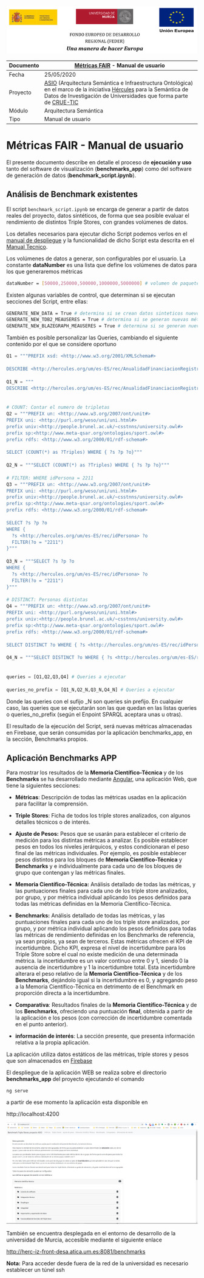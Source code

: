 ![](./images/logos_feder.png)

| Documento | [Métricas FAIR](README.md) - Manual de usuario               |
| --------- | ------------------------------------------------------------ |
| Fecha     | 25/05/2020                                                   |
| Proyecto  | [ASIO](https://www.um.es/web/hercules/proyectos/asio) (Arquitectura Semántica e Infraestructura Ontológica) en el marco de la iniciativa [Hércules](https://www.um.es/web/hercules/) para la Semántica de Datos de Investigación de Universidades que forma parte de [CRUE-TIC](http://www.crue.org/SitePages/ProyectoHercules.aspx) |
| Módulo    | Arquitectura Semántica                                       |
| Tipo      | Manual de usuario                                            |

# Métricas FAIR - Manual de usuario

El presente documento describe en detalle el proceso de **ejecución y uso** tanto del software de visualización (**benchmarks_app**) como del software de generación de datos (**benchmark_script.ipynb**).

## Análisis de  Benchmark existentes

El script `benchmark_script.ipynb` se encarga de generar a partir de datos reales del proyecto, datos sintéticos, de forma que sea posible evaluar el rendimiento de distintos Triple Stores, con grandes volúmenes de datos.

Los detalles necesarios para ejecutar dicho Script podemos verlos en el [manual de despliegue](manual_despliegue.md) y la funcionalidad de dicho Script esta descrita en el [Manual Tecnico](manual_tecnico.md).

Los volúmenes de datos a generar, son configurables por el usuario. La constante **dataNumber** es una lista que define los volúmenes de datos para los que generaremos métricas

```bash
dataNumber = [50000,250000,500000,1000000,5000000] # volumen de paquetes de datos
```

Existen algunas variables de control, que determinan si se ejecutan secciones del Script, entre ellas:

```bash
GENERATE_NEW_DATA = True # determina si se crean datos sinteticos nuevos o se usan los existentes 
GENERATE_NEW_TDB2_MEAUSERES = True # determina si se generan nuevas métricas para TDB
GENERATE_NEW_BLAZEGRAPH_MEAUSERES = True # determina si se generan nuevas métricas para BlazeGraph
```

También es posible personalizar las Queries, cambiando el siguiente contenido por el que se considere oportuno



```python
Q1 = """PREFIX xsd: <http://www.w3.org/2001/XMLSchema#>

DESCRIBE <http://hercules.org/um/es-ES/rec/AnualidadFinanciacionRegistroAyudaDefinitiva/e73fc9ee-382e-4a83-b9d5-58d3c45c5d81>"""

Q1_N = """
DESCRIBE <http://hercules.org/um/es-ES/rec/AnualidadFinanciacionRegistroAyudaDefinitiva/e73fc9ee-382e-4a83-b9d5-58d3c45c5d81>"""


# COUNT: Contar el numero de tripletas
Q2 = """PREFIX un: <http://www.w3.org/2007/ont/unit#>
PREFIX uni: <http://purl.org/weso/uni/uni.html#>
prefix univ:<http://people.brunel.ac.uk/~csstnns/university.owl#>
prefix sp:<http://www.meta-qsar.org/ontologies/sport.owl#>
prefix rdfs: <http://www.w3.org/2000/01/rdf-schema#>

SELECT (COUNT(*) as ?Triples) WHERE { ?s ?p ?o}"""

Q2_N = """SELECT (COUNT(*) as ?Triples) WHERE { ?s ?p ?o}"""

# FILTER: WHERE idPersona = 2211
Q3 = """PREFIX un: <http://www.w3.org/2007/ont/unit#>
PREFIX uni: <http://purl.org/weso/uni/uni.html#>
prefix univ:<http://people.brunel.ac.uk/~csstnns/university.owl#>
prefix sp:<http://www.meta-qsar.org/ontologies/sport.owl#>
prefix rdfs: <http://www.w3.org/2000/01/rdf-schema#>

SELECT ?s ?p ?o
WHERE {
  ?s <http://hercules.org/um/es-ES/rec/idPersona> ?o
  FILTER(?o = "2211")
}"""

Q3_N = """SELECT ?s ?p ?o
WHERE {
  ?s <http://hercules.org/um/es-ES/rec/idPersona> ?o
  FILTER(?o = "2211")
}"""

# DISTINCT: Personas distintas
Q4 = """PREFIX un: <http://www.w3.org/2007/ont/unit#>
PREFIX uni: <http://purl.org/weso/uni/uni.html#>
prefix univ:<http://people.brunel.ac.uk/~csstnns/university.owl#>
prefix sp:<http://www.meta-qsar.org/ontologies/sport.owl#>
prefix rdfs: <http://www.w3.org/2000/01/rdf-schema#>

SELECT DISTINCT ?o WHERE { ?s <http://hercules.org/um/es-ES/rec/idPersona> ?o }"""

Q4_N = """SELECT DISTINCT ?o WHERE { ?s <http://hercules.org/um/es-ES/rec/idPersona> ?o }"""


queries = [Q1,Q2,Q3,Q4] # Queries a ejecutar

queries_no_prefix = [Q1_N,Q2_N,Q3_N,Q4_N] # Queries a ejecutar
```

Donde las queries con el sufijo _N son queries sin prefijo. En cualquier caso, las queries que se ejecutarán son las que quedan en las listas queries o queries_no_prefix (según el Enpoint SPARQL aceptara unas u otras).

El resultado de la ejecución del Script, será nuevas métricas almacenadas en Firebase, que serán consumidas por la aplicación benchmarks_app, en la sección, Benchmarks propios. 

## Aplicación Benchmarks APP

Para mostrar los resultados de la **Memoria Científico-Técnica** y de los **Benchmarks** se ha desarrollado mediante [Angular](https://angular.io/), una aplicación Web, que tiene la siguientes secciones:

- **Métricas**: Descripción de todas las  métricas usadas en la aplicación para facilitar la comprensión.
- **Triple Stores**: Ficha de todos los triple stores analizados, con algunos detalles técnicos o de interés.
- **Ajuste de Pesos:** Pesos que se usarán para establecer el criterio de medición para los distintas métricas a analizar. Es posible establecer pesos en todos los niveles jerárquicos, y estos condicionaran el peso final de las métricas individuales. Por ejemplo, es posible establecer pesos distintos para los bloques de **Memoria Científico-Técnica** y  **Benchmarks** y e individualmente para cada uno de los bloques de grupo que contengan y las métricas finales.
- **Memoria Científico-Técnica:** Análisis detallado de todas las métricas, y las puntuaciones finales para cada uno de los triple store analizados, por grupo, y por métrica individual aplicando los pesos definidos para todas las métricas definidas en la Memoria Científico-Técnica. 
- **Benchmarks:** Análisis detallado de todas las métricas, y las puntuaciones finales para cada uno de los triple store analizados, por grupo, y por métrica individual aplicando los pesos definidos para todas las métricas de rendimiento definidas en los Benchmarks de referencia, ya sean propios, ya sean de terceros. Estas métricas ofrecen el KPI de incertidumbre. Dicho KPI, expresa el nivel de incertidumbre para los Triple Store sobre el cual no existe medición de una determinada métrica. la incertidumbre es un valor continuo entre 0 y 1, siendo 0 la ausencia de incertidumbre y 1 la incertidumbre total.  Esta incertidumbre alterara el peso relativo de la  **Memoria Científico-Técnica** y de los **Benchmarks**, dejándolo igual si la incertidumbre es 0, y agregando peso a la Memoria Científico-Técnica en detrimento de el Benchmark en proporción directa a la incertidumbre. 
- **Comparativa**: Resultados finales de la **Memoria Científico-Técnica** y de los **Benchmarks**, ofreciendo una puntuación **final**, obtenida a partir de la aplicación e los pesos (con corrección de incertidumbre comentada en el punto anterior).

- **información de interés**: La sección presente, que presenta información relativa a la propia aplicación.

La aplicación utiliza datos estáticos de las métricas, triple stores y pesos que son almacenados en [Firebase](https://firebase.google.com/?hl=es-419&gclid=CjwKCAjwqdn1BRBREiwAEbZcR--AmuzsqveCwu9u_zeQvlK08A3_eHAp50tAvvIf72rsYv9OgwSEGhoCjkoQAvD_BwE)

El despliegue de la aplicación WEB se realiza sobre el directorio **benchmarks_app** del proyecto ejecutando el comando 

```
ng serve
```

 a partir de ese momento la aplicación esta disponible en 

http://localhost:4200

![image-20200525074916076](./images/app.png)

También se encuentra desplegada en el entorno de desarrollo de la universidad de Murcia, accesible mediante el siguiente enlace

http://herc-iz-front-desa.atica.um.es:8081/benchmarks

**Nota:** Para acceder desde fuera de la red de la universidad es necesario establecer un túnel ssh

